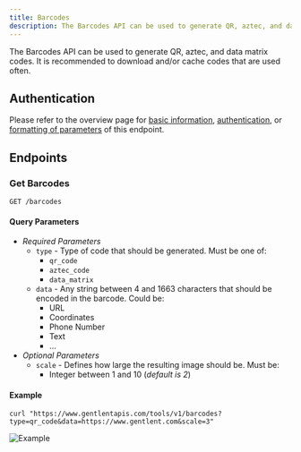 ```yaml
---
title: Barcodes
description: The Barcodes API can be used to generate QR, aztec, and data matrix codes. It is recommended to download and/or cache codes that are used often.
---
```


The Barcodes API can be used to generate QR, aztec, and data matrix codes. It is recommended to download and/or cache codes that are used often.

## Authentication

Please refer to the overview page for [basic information](/docs/tools-api/), [authentication](/docs/tools-api/#authentication), or [formatting of parameters](/docs/tools-api/#parameters) of this endpoint.

## Endpoints

### Get Barcodes

```url title="Endpoint URL"
GET /barcodes
```

#### Query Parameters

- _Required Parameters_
  - `type` - Type of code that should be generated. Must be one of:
    - `qr_code`
    - `aztec_code`
    - `data_matrix`
  - `data` - Any string between 4 and 1663 characters that should be encoded
    in the barcode. Could be:
    - URL
    - Coordinates
    - Phone Number
    - Text
    - ...
- _Optional Parameters_
  - `scale` - Defines how large the resulting image should be. Must be:
    - Integer between 1 and 10 (_default is 2_)

#### Example

```curl title="CURL"
curl "https://www.gentlentapis.com/tools/v1/barcodes?type=qr_code&data=https://www.gentlent.com&scale=3"
```

![Example](https://www.gentlentapis.com/tools/v1/barcodes?type=qr_code&data=https://www.gentlent.com&scale=3)

